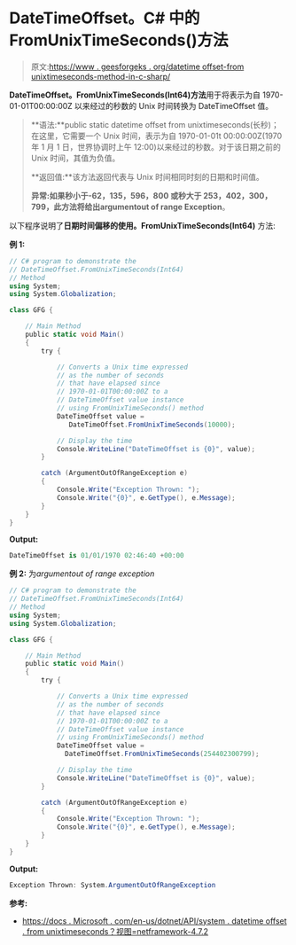 # DateTimeOffset。C# 中的 FromUnixTimeSeconds()方法

> 原文:[https://www . geesforgeks . org/datetime offset-from unixtimeseconds-method-in-c-sharp/](https://www.geeksforgeeks.org/datetimeoffset-fromunixtimeseconds-method-in-c-sharp/)

**DateTimeOffset。FromUnixTimeSeconds(Int64)方法**用于将表示为自 1970-01-01T00:00:00Z 以来经过的秒数的 Unix 时间转换为 DateTimeOffset 值。

> **语法:**public static datetime offset from unixtimeseconds(长秒)；
> 在这里，它需要一个 Unix 时间，表示为自 1970-01-01t 00:00:00Z(1970 年 1 月 1 日，世界协调时上午 12:00)以来经过的秒数。对于该日期之前的 Unix 时间，其值为负值。
> 
> **返回值:**该方法返回代表与 Unix 时间相同时刻的日期和时间值。
> 
> **异常:**如果秒小于-62，135，596，800 或秒大于 253，402，300，799，此方法将给出**argumentout of range Exception**。

以下程序说明了**日期时间偏移的使用。FromUnixTimeSeconds(Int64)** 方法:

**例 1:**

```cs
// C# program to demonstrate the
// DateTimeOffset.FromUnixTimeSeconds(Int64)
// Method
using System;
using System.Globalization;

class GFG {

    // Main Method
    public static void Main()
    {
        try {

            // Converts a Unix time expressed
            // as the number of seconds
            // that have elapsed since 
            // 1970-01-01T00:00:00Z to a 
            // DateTimeOffset value instance 
            // using FromUnixTimeSeconds() method
            DateTimeOffset value = 
               DateTimeOffset.FromUnixTimeSeconds(10000);

            // Display the time
            Console.WriteLine("DateTimeOffset is {0}", value);
        }

        catch (ArgumentOutOfRangeException e)
        {
            Console.Write("Exception Thrown: ");
            Console.Write("{0}", e.GetType(), e.Message);
        }
    }
}
```

**Output:**

```cs
DateTimeOffset is 01/01/1970 02:46:40 +00:00

```

**例 2:** 为*argumentout of range exception*

```cs
// C# program to demonstrate the
// DateTimeOffset.FromUnixTimeSeconds(Int64)
// Method
using System;
using System.Globalization;

class GFG {

    // Main Method
    public static void Main()
    {
        try {

            // Converts a Unix time expressed
            // as the number of seconds
            // that have elapsed since 
            // 1970-01-01T00:00:00Z to a 
            // DateTimeOffset value instance 
            // using FromUnixTimeSeconds() method
            DateTimeOffset value = 
              DateTimeOffset.FromUnixTimeSeconds(254402300799);

            // Display the time
            Console.WriteLine("DateTimeOffset is {0}", value);
        }

        catch (ArgumentOutOfRangeException e) 
        {
            Console.Write("Exception Thrown: ");
            Console.Write("{0}", e.GetType(), e.Message);
        }
    }
}
```

**Output:**

```cs
Exception Thrown: System.ArgumentOutOfRangeException

```

**参考:**

*   [https://docs . Microsoft . com/en-us/dotnet/API/system . datetime offset . from unixtimeseconds？视图=netframework-4.7.2](https://docs.microsoft.com/en-us/dotnet/api/system.datetimeoffset.fromunixtimeseconds?view=netframework-4.7.2)